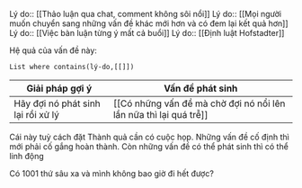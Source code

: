 Lý do:: [[Thảo luận qua chat, comment không sôi nổi]]
Lý do:: [[Mọi người muốn chuyển sang những vấn đề khác mới hơn và có đem lại kết quả hơn]]
Lý do:: [[Việc bàn luận từng ý mất cả buổi]]
Lý do:: [[Định luật Hofstadter]]

Hệ quả của vấn đề này:
```dataview
List where contains(lý-do,[[]])
```

| Giải pháp gợi ý                    | Vấn đề phát sinh                                                  |
| ---------------------------------- | ----------------------------------------------------------------- |
| Hãy đợi nó phát sinh lại rồi xử lý | [[Có những vấn đề mà chờ đợi nó nổi lên lần nữa thì lại quá trễ]] |



Cái này tuỳ cách đặt Thành quả cần có cuộc họp. Những vấn đề cố định thì mới phải cố gắng hoàn thành. Còn những vấn đề có thể phát sinh thì có thể linh động

Có 1001 thứ sâu xa và mình không bao giờ đi hết được?